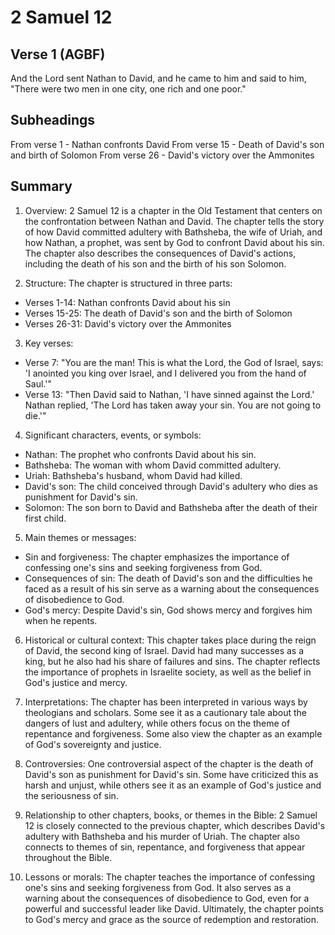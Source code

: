 # 2 Samuel 12

## Verse 1 (AGBF)

And the Lord sent Nathan to David, and he came to him and said to him, "There were two men in one city, one rich and one poor."

## Subheadings

From verse 1 - Nathan confronts David
From verse 15 - Death of David's son and birth of Solomon
From verse 26 - David's victory over the Ammonites

## Summary

1. Overview:
2 Samuel 12 is a chapter in the Old Testament that centers on the confrontation between Nathan and David. The chapter tells the story of how David committed adultery with Bathsheba, the wife of Uriah, and how Nathan, a prophet, was sent by God to confront David about his sin. The chapter also describes the consequences of David's actions, including the death of his son and the birth of his son Solomon.

2. Structure:
The chapter is structured in three parts:
- Verses 1-14: Nathan confronts David about his sin
- Verses 15-25: The death of David's son and the birth of Solomon
- Verses 26-31: David's victory over the Ammonites

3. Key verses:
- Verse 7: "You are the man! This is what the Lord, the God of Israel, says: 'I anointed you king over Israel, and I delivered you from the hand of Saul.'"
- Verse 13: "Then David said to Nathan, 'I have sinned against the Lord.' Nathan replied, 'The Lord has taken away your sin. You are not going to die.'"

4. Significant characters, events, or symbols:
- Nathan: The prophet who confronts David about his sin.
- Bathsheba: The woman with whom David committed adultery.
- Uriah: Bathsheba's husband, whom David had killed.
- David's son: The child conceived through David's adultery who dies as punishment for David's sin.
- Solomon: The son born to David and Bathsheba after the death of their first child.

5. Main themes or messages:
- Sin and forgiveness: The chapter emphasizes the importance of confessing one's sins and seeking forgiveness from God.
- Consequences of sin: The death of David's son and the difficulties he faced as a result of his sin serve as a warning about the consequences of disobedience to God.
- God's mercy: Despite David's sin, God shows mercy and forgives him when he repents.

6. Historical or cultural context:
This chapter takes place during the reign of David, the second king of Israel. David had many successes as a king, but he also had his share of failures and sins. The chapter reflects the importance of prophets in Israelite society, as well as the belief in God's justice and mercy.

7. Interpretations:
The chapter has been interpreted in various ways by theologians and scholars. Some see it as a cautionary tale about the dangers of lust and adultery, while others focus on the theme of repentance and forgiveness. Some also view the chapter as an example of God's sovereignty and justice.

8. Controversies:
One controversial aspect of the chapter is the death of David's son as punishment for David's sin. Some have criticized this as harsh and unjust, while others see it as an example of God's justice and the seriousness of sin.

9. Relationship to other chapters, books, or themes in the Bible:
2 Samuel 12 is closely connected to the previous chapter, which describes David's adultery with Bathsheba and his murder of Uriah. The chapter also connects to themes of sin, repentance, and forgiveness that appear throughout the Bible.

10. Lessons or morals:
The chapter teaches the importance of confessing one's sins and seeking forgiveness from God. It also serves as a warning about the consequences of disobedience to God, even for a powerful and successful leader like David. Ultimately, the chapter points to God's mercy and grace as the source of redemption and restoration.